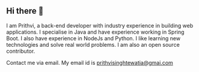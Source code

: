 ## Hi there 👋

I am Prithvi, a back-end developer with industry experience in building web applications. I specialise in Java and have experience working in Spring Boot. I also have experience in NodeJs and Python. I like learning new technologies and solve real world problems. I am also an open source contributor.

Contact me via email. My email id is prithvisinghtewatia@gmai.com
